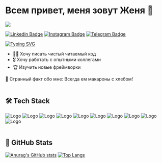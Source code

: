 # Всем привет, меня зовут Женя 👋

![](https://komarev.com/ghpvc/?username=ovodkov-evgeny)

[![Linkedin Badge](https://img.shields.io/badge/-LinkedIn-0e76a8?style=flat-square&logo=Linkedin&logoColor=white)](https://www.linkedin.com/in/evgeny-ovodkov-b3295a233/)
[![Instagram Badge](https://img.shields.io/badge/-Instagram-e4405f?style=flat-square&logo=Instagram&logoColor=white)](https://www.instagram.com/fransys_k/)
[![Telegram Badge](https://img.shields.io/badge/-Telegram-0088cc?style=flat-square&logo=Telegram&logoColor=white)](https://t.me/Kefir4ek)

[![Typing SVG](https://readme-typing-svg.herokuapp.com?font=Montserrat&size=24&duration=3000&color=14AC15&lines=%D0%AF+%D0%BD%D0%B0%D1%87%D0%B8%D0%BD%D0%B0%D1%8E%D1%89%D0%B8%D0%B9+%D1%84%D1%80%D0%BE%D0%BD%D1%82%D0%B5%D0%BD%D0%B4%D0%B5%D1%80+%F0%9F%92%BB;%D0%9B%D1%8E%D0%B1%D0%BB%D1%8E+streetball+%F0%9F%8F%80;%D0%98+%D0%BF%D1%83%D1%82%D0%B5%D1%88%D0%B5%D1%81%D1%82%D0%B2%D0%B8%D1%8F+%F0%9F%8F%9D;Nice+to+e-meet+you+%F0%9F%99%82)](https://git.io/typing-svg)


* 👨‍💻 Хочу писать чистый читаемый код
* 🎖 Хочу работать с опытными коллегами
* 🏆 Изучить новые фреймворки 

🥴 Странный факт обо мне: Всегда ем макароны с хлебом!
&nbsp;  
&nbsp;  

 
## 🛠 Tech Stack

![Logo](https://cdn.icon-icons.com/icons2/2107/PNG/48/file_type_js_official_icon_130509.png)
![Logo](https://cdn.icon-icons.com/icons2/2415/PNG/48/react_original_logo_icon_146374.png)
![Logo](https://cdn.icon-icons.com/icons2/2107/PNG/48/file_type_html_icon_130541.png)
![Logo](https://cdn.icon-icons.com/icons2/2107/PNG/48/file_type_css_icon_130661.png)
![Logo](https://cdn.icon-icons.com/icons2/2415/PNG/48/sass_original_logo_icon_146350.png)
![Logo](https://cdn.icon-icons.com/icons2/2107/PNG/48/file_type_node_icon_130301.png)
![Logo](https://cdn.icon-icons.com/icons2/2415/PNG/48/webpack_original_logo_icon_146300.png)
![Logo](https://cdn.icon-icons.com/icons2/2415/PNG/48/mongodb_plain_wordmark_logo_icon_146423.png)
![Logo](https://cdn.icon-icons.com/icons2/2415/PNG/48/git_original_wordmark_logo_icon_146510.png)
![Logo](https://cdn.icon-icons.com/icons2/2107/PNG/48/file_type_vscode_icon_130084.png)
&nbsp;  
&nbsp;  

## 🤯 GitHub Stats

[![Anurag's GitHub stats](https://github-readme-stats.vercel.app/api?username=ovodkov-evgeny)](https://github.com/anuraghazra/github-readme-stats)
[![Top Langs](https://github-readme-stats.vercel.app/api/top-langs/?username=ovodkov-evgeny&exclude_repo=1439277-technomart-28,init,fdf,pulse_web_project,common-words,GNL,Lessons,iOS_Learning_Projects&hide=php,objective-c,c,swift&layout=compact)](https://github.com/anuraghazra/github-readme-stats)
